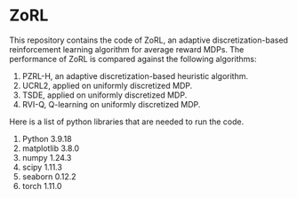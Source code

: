 # ZoRL
This repository contains the code of ZoRL, an adaptive discretization-based reinforcement learning algorithm for average reward MDPs. The performance of ZoRL is compared against the following algorithms:
1. PZRL-H, an adaptive discretization-based heuristic algorithm.
2. UCRL2, applied on uniformly discretized MDP.
3. TSDE, applied on uniformly discretized MDP.
4. RVI-Q, Q-learning on uniformly discretized MDP.

Here is a list of python libraries that are needed to run the code.
1. Python                             3.9.18
2. matplotlib                         3.8.0
3. numpy                              1.24.3
4. scipy                              1.11.3
5. seaborn                            0.12.2
6. torch                              1.11.0

